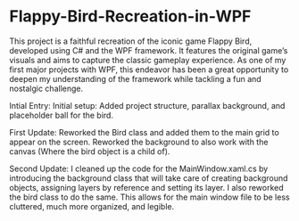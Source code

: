 # Flappy-Bird-Recreation-in-WPF
This project is a faithful recreation of the iconic game Flappy Bird, developed using C# and the WPF framework. It features the original game’s visuals and aims to capture the classic gameplay experience. As one of my first major projects with WPF, this endeavor has been a great opportunity to deepen my understanding of the framework while tackling a fun and nostalgic challenge.

Intial Entry:
Initial setup: Added project structure, parallax background, and placeholder ball for the bird.

First Update:
Reworked the Bird class and added them to the main grid to appear on the screen. Reworked the background to also work with the canvas (Where the bird object is a child of).

Second Update:
I cleaned up the code for the MainWindow.xaml.cs by introducing the background class that will take care of creating background objects, assigning layers by reference and setting its layer. I also reworked the bird class to do the same. This allows for the main window file to be less cluttered, much more organized, and legible. 
